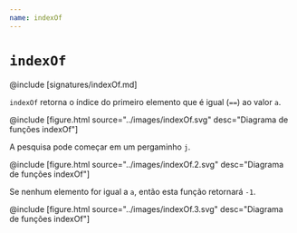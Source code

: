 ```yaml
---
name: indexOf
---
```


# `indexOf`

@include [signatures/indexOf.md]

`indexOf` retorna o índice do primeiro elemento que é igual (`==`) ao valor `a`.

@include [figure.html source="../images/indexOf.svg" desc="Diagrama de funções indexOf"]

A pesquisa pode começar em um pergaminho `j`.

@include [figure.html source="../images/indexOf.2.svg" desc="Diagrama de funções indexOf"]

Se nenhum elemento for igual a `a`, então esta função retornará `-1`.

@include [figure.html source="../images/indexOf.3.svg" desc="Diagrama de funções indexOf"]
